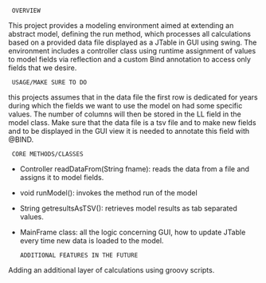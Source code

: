      OVERVIEW 

This project provides a modeling environment aimed at extending an abstract model, 
defining the run method, which processes all calculations based on a provided data file displayed as a JTable 
in GUI using swing. The environment includes a controller class using runtime assignment of values 
to model fields via reflection and a custom Bind annotation to access only fields that we desire.

    
     USAGE/MAKE SURE TO DO

this projects assumes that in the data file the first row is dedicated for years during which the fields 
we want to use the model on had some specific values. The number of columns will then be stored in the LL field in the model class.
Make sure that the data file is a tsv file and to make new fields and to be displayed in the GUI view it is needed to annotate this
field with @BIND.

     CORE METHODS/CLASSES
- Controller readDataFrom(String fname):
     reads the data from a file and assigns it to model fields.

- void runModel(): 
     invokes the method run of the model

- String getresultsAsTSV():
     retrieves model results as tab separated values.
     
- MainFrame class:
     all the logic concerning GUI, how to update JTable every time new
     data is loaded to the model.

      ADDITIONAL FEATURES IN THE FUTURE
    
Adding an additional layer of calculations using groovy scripts.

